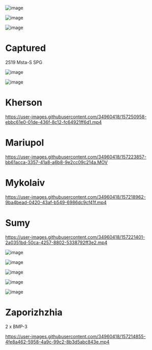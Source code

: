 ![image](https://user-images.githubusercontent.com/34960418/157251059-8839368b-8fcf-4665-873c-d8f0bf3176e8.png)

![image](https://user-images.githubusercontent.com/34960418/157252798-d79ca9cf-6a14-4353-8ef1-92396e248086.png)

![image](https://user-images.githubusercontent.com/34960418/157261327-4481893b-14ce-4929-8ef0-707e6b7bc4a0.png)

# Captured

2S19 Msta-S SPG

![image](https://user-images.githubusercontent.com/34960418/157283319-002ab71e-76f8-4ca5-8128-5bf5a1955c42.png)

![image](https://user-images.githubusercontent.com/34960418/157283350-194624be-1eed-4115-9087-ff683dc3db8f.png)



# Kherson

https://user-images.githubusercontent.com/34960418/157250958-ebbc61e0-01de-436f-8c12-fc64921ff6d1.mp4




# Mariupol

https://user-images.githubusercontent.com/34960418/157223857-bb61acca-3357-41a8-a6b8-9e2cc09c214a.MOV



# Mykolaiv

https://user-images.githubusercontent.com/34960418/157218962-9ba4bead-0420-43af-b549-6986dc9cf41f.mp4




# Sumy

https://user-images.githubusercontent.com/34960418/157221401-2a0351bd-50ca-4257-8802-5338792ff3e2.mp4

![image](https://user-images.githubusercontent.com/34960418/157252248-59919b9c-ace9-440e-9c85-7622466172bc.png)

![image](https://user-images.githubusercontent.com/34960418/157252261-b529e7f1-6221-4fc8-a6fb-a2521262b997.png)

![image](https://user-images.githubusercontent.com/34960418/157252396-c60a682a-4ef9-4904-9a1d-0f580fb843cc.png)

![image](https://user-images.githubusercontent.com/34960418/157252412-95ff1579-3ed2-4115-b5a3-89b1d7e4c2dc.png)

![image](https://user-images.githubusercontent.com/34960418/157252431-97931e5b-00b0-4cb2-b1d4-1bee5047c9d2.png)



# Zaporizhzhia

2 x BMP-3

https://user-images.githubusercontent.com/34960418/157214855-4fe8a462-5958-4a9c-99c2-8b3d5abc843e.mp4


